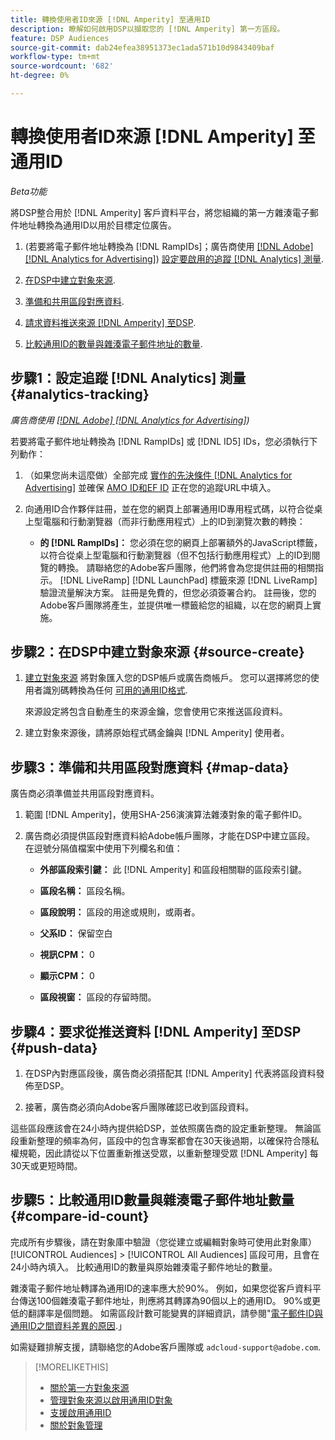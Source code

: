 ```yaml
---
title: 轉換使用者ID來源 [!DNL Amperity] 至通用ID
description: 瞭解如何啟用DSP以擷取您的 [!DNL Amperity] 第一方區段。
feature: DSP Audiences
source-git-commit: dab24efea38951373ec1ada571b10d9843409baf
workflow-type: tm+mt
source-wordcount: '682'
ht-degree: 0%

---
```


# 轉換使用者ID來源 [!DNL Amperity] 至通用ID

*Beta功能*

將DSP整合用於 [!DNL Amperity] 客戶資料平台，將您組織的第一方雜湊電子郵件地址轉換為通用ID以用於目標定位廣告。

1. (若要將電子郵件地址轉換為 [!DNL RampIDs]<!-- or [!DNL ID5] IDs -->；廣告商使用 [[!DNL Adobe] [!DNL Analytics for Advertising]](/help/integrations/analytics/overview.md)) [設定要啟用的追蹤 [!DNL Analytics] 測量](#analytics-tracking).

1. [在DSP中建立對象來源](#source-create).

1. [準備和共用區段對應資料](#map-data).

1. [請求資料推送來源 [!DNL Amperity] 至DSP](#push-data).

1. [比較通用ID的數量與雜湊電子郵件地址的數量](#compare-id-count).

## 步驟1：設定追蹤 [!DNL Analytics] 測量 {#analytics-tracking}

*廣告商使用 [[!DNL Adobe] [!DNL Analytics for Advertising]](/help/integrations/analytics/overview.md))*

若要將電子郵件地址轉換為 [!DNL RampIDs] 或 [!DNL ID5] IDs，您必須執行下列動作：

1. （如果您尚未這麼做）全部完成 [實作的先決條件 [!DNL Analytics for Advertising]](/help/integrations/analytics/prerequisites.md) 並確保 [AMO ID和EF ID](/help/integrations/analytics/ids.md) 正在您的追蹤URL中填入。

1. 向通用ID合作夥伴註冊，並在您的網頁上部署通用ID專用程式碼，以符合從桌上型電腦和行動瀏覽器（而非行動應用程式）上的ID到瀏覽次數的轉換：

   * **的 [!DNL RampIDs]：** 您必須在您的網頁上部署額外的JavaScript標籤，以符合從桌上型電腦和行動瀏覽器（但不包括行動應用程式）上的ID到閱覽的轉換。 請聯絡您的Adobe客戶團隊，他們將會為您提供註冊的相關指示。 [!DNL LiveRamp] [!DNL LaunchPad] 標籤來源 [!DNL LiveRamp] 驗證流量解決方案。 註冊是免費的，但您必須簽署合約。 註冊後，您的Adobe客戶團隊將產生，並提供唯一標籤給您的組織，以在您的網頁上實施。

## 步驟2：在DSP中建立對象來源 {#source-create}

1. [建立對象來源](source-manage.md) 將對象匯入您的DSP帳戶或廣告商帳戶。 您可以選擇將您的使用者識別碼轉換為任何 [可用的通用ID格式](source-about.md).

   來源設定將包含自動產生的來源金鑰，您會使用它來推送區段資料。

1. 建立對象來源後，請將原始程式碼金鑰與 [!DNL Amperity] 使用者。

## 步驟3：準備和共用區段對應資料 {#map-data}

廣告商必須準備並共用區段對應資料。

1. 範圍 [!DNL Amperity]，使用SHA-256演演算法雜湊對象的電子郵件ID。

1. 廣告商必須提供區段對應資料給Adobe帳戶團隊，才能在DSP中建立區段。 在逗號分隔值檔案中使用下列欄名和值：

   * **外部區段索引鍵：** 此 [!DNL Amperity] 和區段相關聯的區段索引鍵。

   * **區段名稱：** 區段名稱。

   * **區段說明：** 區段的用途或規則，或兩者。

   * **父系ID：** 保留空白

   * **視訊CPM：** 0

   * **顯示CPM：** 0

   * **區段視窗：** 區段的存留時間。

## 步驟4：要求從推送資料 [!DNL Amperity] 至DSP {#push-data}

1. 在DSP內對應區段後，廣告商必須搭配其 [!DNL Amperity] 代表將區段資料發佈至DSP。

1. 接著，廣告商必須向Adobe客戶團隊確認已收到區段資料。

這些區段應該會在24小時內提供給DSP，並依照廣告商的設定重新整理。 無論區段重新整理的頻率為何，區段中的包含專案都會在30天後過期，以確保符合隱私權規範，因此請從以下位置重新推送受眾，以重新整理受眾 [!DNL Amperity] 每30天或更短時間。

## 步驟5：比較通用ID數量與雜湊電子郵件地址數量 {#compare-id-count}

完成所有步驟後，請在對象庫中驗證（您從建立或編輯對象時可使用此對象庫） [!UICONTROL Audiences] > [!UICONTROL All Audiences] 區段可用，且會在24小時內填入。 比較通用ID的數量與原始雜湊電子郵件地址的數量。

雜湊電子郵件地址轉譯為通用ID的速率應大於90%。 例如，如果您從客戶資料平台傳送100個雜湊電子郵件地址，則應將其轉譯為90個以上的通用ID。 90%或更低的翻譯率是個問題。 如需區段計數可能變異的詳細資訊，請參閱&quot;[電子郵件ID與通用ID之間資料差異的原因](#universal-ids-data-variances).」

如需疑難排解支援，請聯絡您的Adobe客戶團隊或 `adcloud-support@adobe.com`.

>[!MORELIKETHIS]
>
>* [關於第一方對象來源](/help/dsp/audiences/sources/source-about.md)
>* [管理對象來源以啟用通用ID對象](source-manage.md)
>* [支援啟用通用ID](/help/dsp/audiences/universal-ids.md)
>* [關於對象管理](/help/dsp/audiences/audience-about.md)
